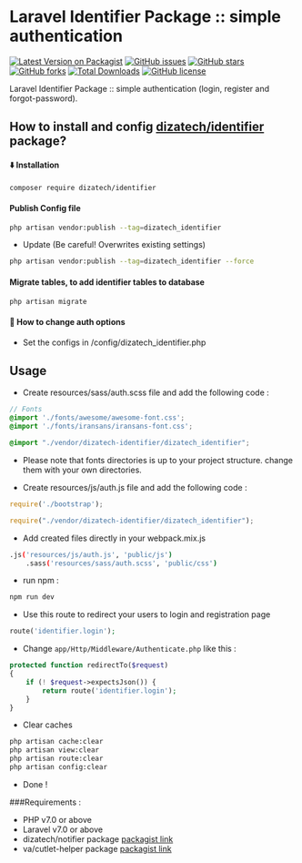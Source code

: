 # Laravel Identifier Package :: simple authentication
[![Latest Version on Packagist](https://img.shields.io/packagist/v/dizatech/identifier.svg?style=flat-square)](https://packagist.org/packages/dizatech/identifier)
[![GitHub issues](https://img.shields.io/github/issues/dizatech/identifier?style=flat-square)](https://github.com/dizatech/identifier/issues)
[![GitHub stars](https://img.shields.io/github/stars/dizatech/identifier?style=flat-square)](https://github.com/dizatech/identifier/stargazers)
[![GitHub forks](https://img.shields.io/github/forks/dizatech/identifier?style=flat-square)](https://github.com/dizatech/identifier/network)
[![Total Downloads](https://img.shields.io/packagist/dt/dizatech/identifier.svg?style=flat-square)](https://packagist.org/packages/dizatech/identifier)
[![GitHub license](https://img.shields.io/github/license/dizatech/identifier?style=flat-square)](https://github.com/dizatech/identifier/blob/master/LICENSE)

Laravel Identifier Package :: simple authentication (login, register and forgot-password).

## How to install and config [dizatech/identifier](https://github.com/dizatech/identifier) package?

#### <g-emoji class="g-emoji" alias="arrow_down" fallback-src="https://github.githubassets.com/images/icons/emoji/unicode/2b07.png">⬇️</g-emoji> Installation

```bash
composer require dizatech/identifier
```

#### Publish Config file

```bash
php artisan vendor:publish --tag=dizatech_identifier
```

- Update (Be careful! Overwrites existing settings)

```bash
php artisan vendor:publish --tag=dizatech_identifier --force
```

#### Migrate tables, to add identifier tables to database

```bash
php artisan migrate
```

#### <g-emoji class="g-emoji" alias="book" fallback-src="https://github.githubassets.com/images/icons/emoji/unicode/1f4d6.png">📖</g-emoji> How to change auth options

- Set the configs in /config/dizatech_identifier.php

## Usage

- Create resources/sass/auth.scss file and add the following code :

```scss
// Fonts
@import './fonts/awesome/awesome-font.css';
@import './fonts/iransans/iransans-font.css';

@import "./vendor/dizatech-identifier/dizatech_identifier";
```

* Please note that fonts directories is up to your project structure. change them with your own directories.

- Create resources/js/auth.js file and add the following code :

```js
require('./bootstrap');

require("./vendor/dizatech-identifier/dizatech_identifier");
```

- Add created files directly in your webpack.mix.js

```bash
.js('resources/js/auth.js', 'public/js')
    .sass('resources/sass/auth.scss', 'public/css')
```

- run npm :

```bash
npm run dev
```

- Use this route to redirect your users to login and registration page

```php
route('identifier.login');
```

- Change `app/Http/Middleware/Authenticate.php` like this :

```php
protected function redirectTo($request)
{
    if (! $request->expectsJson()) {
        return route('identifier.login');
    }
}
```

- Clear caches

```bash
php artisan cache:clear
php artisan view:clear
php artisan route:clear
php artisan config:clear
```

- Done !

###Requirements :

- PHP v7.0 or above
- Laravel v7.0 or above
- dizatech/notifier package [packagist link](https://packagist.org/packages/dizatech/notifier)
- va/cutlet-helper package [packagist link](https://packagist.org/packages/va/cutlet-helper)
